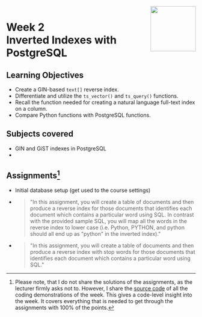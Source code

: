<a href="../">
  <img src="/img/JSON_and_Natural_Language_Processing_in_PostgreSQL_logo.avif" width="120" align="right">
</a>

# Week 2 <br> Inverted Indexes with PostgreSQL

## Learning Objectives
- Create a GIN-based `text[]` reverse index.
- Differentiate and utilize the `ts_vector()` and `ts_query()` functions.
- Recall the function needed for creating a natural language full-text index on a column.
- Compare Python functions with PostgreSQL functions.

## Subjects covered
- GIN and GiST indexes in PostgreSQL
- 

## Assignments[^1]
- Initial database setup (get used to the course settings)
- > "In this assignment, you will create a table of documents and then produce a reverse index  for those documents that identifies each document which contains a particular word using SQL.   In contrast with the provided sample SQL, you will  map all the words in the reverse index to lower case (i.e. Python, PYTHON, and python should all end up as "python" in the inverted index)."
- > "In this assignment, you will create a table of documents and then produce a reverse index with stop words for those documents that identifies each document which contains a particular word using SQL."

[^1]:Please note, that I do not share the solutions of the assignments, as the lecturer firmly asks not to. However, I share the [source code](./demos.sql) of all the coding demonstrations of the week. This gives a code-level insight into the week. It covers everything that is needed to get through the assignments with 100% of the points.
